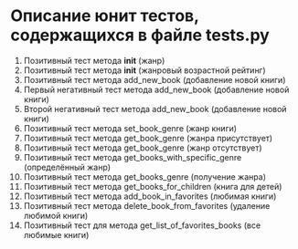 # Описание юнит тестов, содержащихся в файле tests.py
1. Позитивный тест метода __init__ (жанр)
2. Позитивный тест метода __init__ (жанровый возрастной рейтинг)
3. Позитивный тест метода add_new_book (добавление новой книги)
4. Первый негативный тест метода add_new_book (добавление новой книги)
5. Второй негативный тест метода add_new_book (добавление новой книги)
6. Позитивный тест метода set_book_genre (жанр книги)
7. Позитивный тест метода get_book_genre (жанра присутствует)
8. Позитивный тест метода get_book_genre (жанр отсутствует)
9. Позитивный тест метода get_books_with_specific_genre (определённый жанр)
10. Позитивный тест метода get_books_genre (получение жанра)
11. Позитивный тест метода get_books_for_children (книга для детей)
12. Позитивный тест метода add_book_in_favorites (любимая книги)
13. Позитивный тест метода delete_book_from_favorites (удаление любимой книги)
14. Позитивный тест для метода get_list_of_favorites_books (все любимые книги)